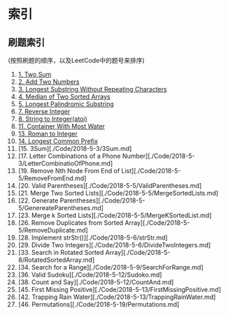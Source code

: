 # 索引

## 刷题索引

(按照刷题的顺序，以及LeetCode中的题号来排序)

1. [1. Two Sum](./Code/2018-4-24/TwoSum.md)
2. [2. Add Two Numbers](./Code/2018-4-25/AddTwoNumbers.md)
3. [3. Longest Substring Without Repeating Characters](./Code/2018-4-25/LongestSubstring.md)
4. [4. Median of Two Sorted Arrays](./Code/2018-4-26/MedianOfTwoSortedArrays.md)
5. [5. Longest Palindromic Substring](./Code/2018-4-27/LongestPalindromicSubstring.md)
6. [7. Reverse Integer](./Code/2018-5-1/ReverseInteger.md)
7. [8. String to Integer(atoi)](./Code/2018-5-1/StringToInteger.md)
8. [11. Container With Most Water](./Code/2018-5-2/ContainerWithMostWater.md)
9. [13. Roman to Integer](./Code/2018-5-2/RomainToInteger.md)
10. [14. Longest Common Prefix](./Code/2018-5-2/LongestCommonPre.md)
11. [15. 3Sum][./Code/2018-5-3/3Sum.md]
12. [17. Letter Combinations of a Phone Number][./Code/2018-5-3/LetterCombinatioOfPhone.md]
13. [19. Remove Nth Node From End of List][./Code/2018-5-5/RemoveFromEnd.md]
14. [20. Valid Parentheses][./Code/2018-5-5/ValidParentheses.md]
15. [21. Merge Two Sorted Lists][./Code/2018-5-5/MergeSortedLists.md]
16. [22. Generate Parentheses][./Code/2018-5-5/GenereateParentheses.md]
17. [23. Merge k Sorted Lists][./Code/2018-5-5/MergeKSortedList.md]
18. [26. Remove Duplicates from Sorted Array][./Code/2018-5-5/RemoveDuplicate.md]
19. [28. Implement strStr()][./Code/2018-5-6/strStr.md]
20. [29. Divide Two Integers][./Code/2018-5-6/DivideTwoIntegers.md]
21. [33. Search in Rotated Sorted Array][./Code/2018-5-8/RotatedSortedArray.md]
22. [34. Search for a Range][./Code/2018-5-9/SearchForRange.md]
23. [36. Valid Sudoku][./Code/2018-5-12/Sudoko.md]
24. [38. Count and Say][./Code/2018-5-12/CountAnd.md]
25. [45. First Missing Positive][./Code/2018-5-13/FirstMissingPositive.md]
25. [42. Trapping Rain Water][./Code/2018-5-13/TrappingRainWater.md]
26. [46. Permutations][./Code/2018-5-19/Permutations.md]
